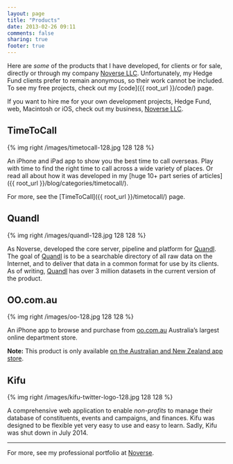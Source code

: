 ```yaml
---
layout: page
title: "Products"
date: 2013-02-26 09:11
comments: false
sharing: true
footer: true
---
```


Here are *some* of the products that I have developed, for clients or for sale, directly or through my company [Noverse LLC](http://www.noverse.com). <span class="light">Unfortunately, my Hedge Fund clients prefer to remain anonymous, so their work cannot be included.</span> To see my free projects, check out my [code]({{ root_url }}/code/) page.

If you want to hire me for your own development projects, Hedge Fund, web, Macintosh or iOS, check out my business, [Noverse LLC](http://www.noverse.com).


## TimeToCall

{% img right /images/timetocall-128.jpg 128 128 %}

An iPhone and iPad app to show you the best time to call overseas. Play with time to find the right time to call across a wide variety of places. Or read all about how it was developed in my [huge 10+ part series of articles]({{ root_url }}/blog/categories/timetocall/).

For more, see the [TimeToCall]({{ root_url }}/timetocall/) page.

## Quandl

{% img right /images/quandl-128.jpg 128 128 %}

As Noverse, developed the core server, pipeline and platform for [Quandl](http://www.quandl.com/). The goal of [Quandl](http://www.quandl.com/) is to be a searchable directory of all raw data on the Internet, and to deliver that data in a common format for use by its clients. As of writing, [Quandl](http://www.quandl.com/) has over 3 million datasets in the current version of the product.

## OO.com.au

{% img right /images/oo-128.jpg 128 128 %}

An iPhone app to browse and purchase from [oo.com.au](http://oo.com.au) Australia’s largest online department store.

**Note:** This product is only available [on the Australian and New Zealand app store](http://itunes.apple.com/au/app/oo-com-au/id422693241?mt=8&ls=1).

## Kifu

{% img right /images/kifu-twitter-logo-128.jpg 128 128 %}

A comprehensive web application to enable *non-profits* to manage their database of constituents, events and campaigns, and finances. Kifu was designed to be flexible yet very easy to use and easy to learn. Sadly, Kifu was shut down in July 2014.

---

For more, see my professional portfolio at [Noverse](http://www.noverse.com/portfolio/).
